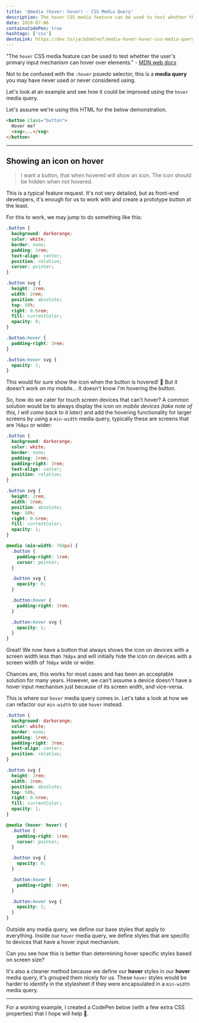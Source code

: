 ```yaml
---
title: '@media (hover: hover) - CSS Media Query'
description: The hover CSS media feature can be used to test whether the user's primary input mechanism can hover over elements.
date: 2020-07-06
containsCodePen: true
hashtags: ['css']
devtoLink: https://dev.to/jackdomleo7/media-hover-hover-css-media-query-5bge
---
```


"The `hover` CSS media feature can be used to test whether the user's primary input mechanism can hover over elements." - [MDN web docs](https://developer.mozilla.org/en-US/docs/Web/CSS/@media/hover)

Not to be confused with the `:hover` psuedo selector, this is a **media query** you may have never used or never considered using.

Let's look at an example and see how it could be improved using the `hover` media query.

Let's assume we're using this HTML for the below demonstration.

```html
<button class="button">
  Hover me?
  <svg>...</svg>
</button>
```

---

## Showing an icon on hover

> I want a button, that when hovered will show an icon. The icon should be hidden when not hovered.

This is a typical feature request. It's not very detailed, but as front-end developers, it's enough for us to work with and create a prototype button at the least.

For this to work, we may jump to do something like this:

```css
.button {
  background: darkorange;
  color: white;
  border: none;
  padding: 1rem;
  text-align: center;
  position: relative;
  cursor: pointer;
}

.button svg {
  height: 2rem;
  width: 2rem;
  position: absolute;
  top: 50%;
  right: 0.6rem;
  fill: currentColor;
  opacity: 0;
}

.button:hover {
  padding-right: 3rem;
}

.button:hover svg {
  opacity: 1;
}
```

This would for sure show the icon when the button is hovered! 💪 But it doesn't work on my mobile... It doesn't know I'm hovering the button.

So, how do we cater for touch screen devices that can't hover? A common solution would be to always display the icon on _mobile devices (take note of this, I will come back to it later)_ and add the hovering functionality for larger screens by using a `min-width` media query, typically these are screens that are `768px` or wider:

```css
.button {
  background: darkorange;
  color: white;
  border: none;
  padding: 1rem;
  padding-right: 3rem;
  text-align: center;
  position: relative;
}

.button svg {
  height: 2rem;
  width: 2rem;
  position: absolute;
  top: 50%;
  right: 0.6rem;
  fill: currentColor;
  opacity: 1;
}

@media (min-width: 768px) {
  .button {
    padding-right: 1rem;
    cursor: pointer;
  }

  .button svg {
    opacity: 0;
  }

  .button:hover {
    padding-right: 3rem;
  }

  .button:hover svg {
    opacity: 1;
  }
}
```

Great! We now have a button that always shows the icon on devices with a screen width less than `768px` and will initially hide the icon on devices with a screen width of `768px` wide or wider.

Chances are, this works for most cases and has been an acceptable solution for many years. However, we can't assume a device doesn't have a hover input mechanism just because of its screen width, and vice-versa.

This is where our `hover` media query comes in. Let's take a look at how we can refactor our `min-width` to use `hover` instead.

```css
.button {
  background: darkorange;
  color: white;
  border: none;
  padding: 1rem;
  padding-right: 3rem;
  text-align: center;
  position: relative;
}

.button svg {
  height: 2rem;
  width: 2rem;
  position: absolute;
  top: 50%;
  right: 0.6rem;
  fill: currentColor;
  opacity: 1;
}

@media (hover: hover) {
  .button {
    padding-right: 1rem;
    cursor: pointer;
  }

  .button svg {
    opacity: 0;
  }

  .button:hover {
    padding-right: 3rem;
  }

  .button:hover svg {
    opacity: 1;
  }
}
```

Outside any media query, we define our base styles that apply to everything. Inside our `hover` media query, we define styles that are specific to devices that have a hover input mechanism.

Can you see how this is better than determining hover specific styles based on screen size?

It's also a cleaner method because we define our **hover** styles in our **hover** media query, it's grouped them nicely for us. These `hover` styles would be harder to identify in the stylesheet if they were encapsulated in a `min-width` media query.

---

For a working example, I created a CodePen below (with a few extra CSS properties) that I hope will help 🙂.

<codepen slug-hash="jOWZRXX" pen-title="hover: hover media query"></codepen>
